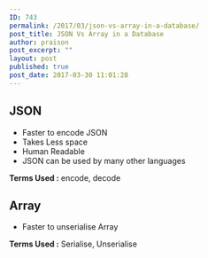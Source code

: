 ```yaml
---
ID: 743
permalink: /2017/03/json-vs-array-in-a-database/
post_title: JSON Vs Array in a Database
author: praison
post_excerpt: ""
layout: post
published: true
post_date: 2017-03-30 11:01:28
---
```

<h2>JSON</h2>
<ul>
 	<li>Faster to encode JSON</li>
 	<li>Takes Less space</li>
 	<li>Human Readable</li>
 	<li>JSON can be used by many other languages</li>
</ul>
<strong>Terms Used :</strong> encode, decode
<h2>Array</h2>
<ul>
 	<li>Faster to unserialise Array</li>
</ul>
<strong>Terms Used :</strong> Serialise, Unserialise